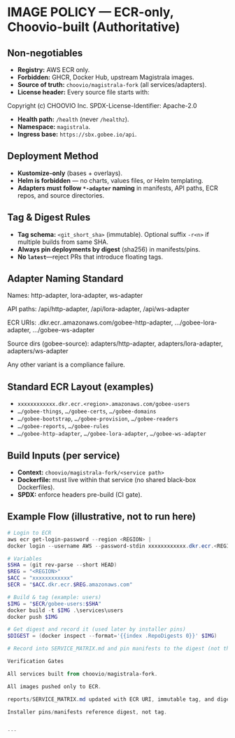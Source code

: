 # IMAGE POLICY — ECR-only, Choovio-built (Authoritative)

## Non-negotiables
- **Registry:** AWS ECR only.
- **Forbidden:** GHCR, Docker Hub, upstream Magistrala images.
- **Source of truth:** `choovio/magistrala-fork` (all services/adapters).
- **License header:** Every source file starts with:

Copyright (c) CHOOVIO Inc.
SPDX-License-Identifier: Apache-2.0
- **Health path:** `/health` (never `/healthz`).
- **Namespace:** `magistrala`.
- **Ingress base:** `https://sbx.gobee.io/api`.

## Deployment Method
- **Kustomize-only** (bases + overlays).
- **Helm is forbidden** — no charts, values files, or Helm templating.
- **Adapters must follow `*-adapter` naming** in manifests, API paths, ECR repos, and source directories.

## Tag & Digest Rules
- **Tag schema:** `<git_short_sha>` (immutable). Optional suffix `-r<n>` if multiple builds from same SHA.
- **Always pin deployments by digest** (sha256) in manifests/pins.
- **No `latest`**—reject PRs that introduce floating tags.

## Adapter Naming Standard
Names: http-adapter, lora-adapter, ws-adapter

API paths: /api/http-adapter, /api/lora-adapter, /api/ws-adapter

ECR URIs: <ACC>.dkr.ecr.<REG>.amazonaws.com/gobee-http-adapter, .../gobee-lora-adapter, .../gobee-ws-adapter

Source dirs (gobee-source): adapters/http-adapter, adapters/lora-adapter, adapters/ws-adapter

Any other variant is a compliance failure.

## Standard ECR Layout (examples)
- `xxxxxxxxxxxx.dkr.ecr.<region>.amazonaws.com/gobee-users`
- `…/gobee-things`, `…/gobee-certs`, `…/gobee-domains`
- `…/gobee-bootstrap`, `…/gobee-provision`, `…/gobee-readers`
- `…/gobee-reports`, `…/gobee-rules`
- `…/gobee-http-adapter`, `…/gobee-lora-adapter`, `…/gobee-ws-adapter`

## Build Inputs (per service)
- **Context:** `choovio/magistrala-fork/<service path>`
- **Dockerfile:** must live within that service (no shared black-box Dockerfiles).
- **SPDX:** enforce headers pre-build (CI gate).

## Example Flow (illustrative, not to run here)
```powershell
# Login to ECR
aws ecr get-login-password --region <REGION> |
docker login --username AWS --password-stdin xxxxxxxxxxxx.dkr.ecr.<REGION>.amazonaws.com

# Variables
$SHA = (git rev-parse --short HEAD)
$REG = "<REGION>"
$ACC = "xxxxxxxxxxxx"
$ECR = "$ACC.dkr.ecr.$REG.amazonaws.com"

# Build & tag (example: users)
$IMG = "$ECR/gobee-users:$SHA"
docker build -t $IMG .\services\users
docker push $IMG

# Get digest and record it (used later by installer pins)
$DIGEST = (docker inspect --format='{{index .RepoDigests 0}}' $IMG)

# Record into SERVICE_MATRIX.md and pin manifests to the digest (not the tag)

Verification Gates

All services built from choovio/magistrala-fork.

All images pushed only to ECR.

reports/SERVICE_MATRIX.md updated with ECR URI, immutable tag, and digest.

Installer pins/manifests reference digest, not tag.


---
